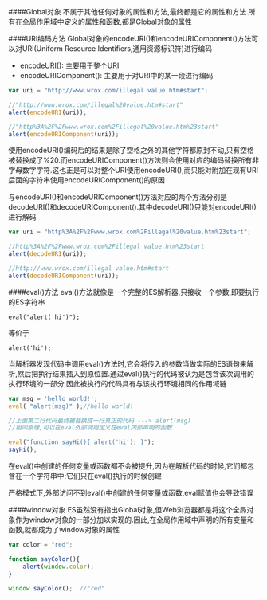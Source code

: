 ####Global对象
不属于其他任何对象的属性和方法,最终都是它的属性和方法.所有在全局作用域中定义的属性和函数,都是Global对象的属性

####URI编码方法
Global对象的encodeURI()和encodeURIComponent()方法可以对URI(Uniform Resource Identifiers,通用资源标识符)进行编码

- encodeURI(): 主要用于整个URI
- encodeURIComponent(): 主要用于对URI中的某一段进行编码

```javascript
var uri = "http://www.wrox.com/illegal value.htm#start";

//"http://www.wrox.com/illegal%20value.htm#start"
alert(encodeURI(uri));

//"http%3A%2F%2Fwww.wrox.com%2Fillegal%20value.htm%23start"
alert(encodeURIComponent(uri));
```

使用encodeURI()编码后的结果是除了空格之外的其他字符都原封不动,只有空格被替换成了%20.而encodeURIComponent()方法则会使用对应的编码替换所有非字母数字字符.这也正是可以对整个URI使用encodeURI(),而只能对附加在现有URI后面的字符串使用encodeURIComponent()的原因

与encodeURI()和encodeURIComponent()方法对应的两个方法分别是decodeURI()和decodeURIComponent().其中decodeURI()只能对encodeURI()进行解码

```javascript
var uri = "http%3A%2F%2Fwww.wrox.com%2Fillegal%20value.htm%23start";

//http%3A%2F%2Fwww.wrox.com%2Fillegal value.htm%23start
alert(decodeURI(uri));

//http://www.wrox.com/illegal value.htm#start
alert(decodeURIComponent(uri));
```

####eval()方法
eval()方法就像是一个完整的ES解析器,只接收一个参数,即要执行的ES字符串

`eval("alert('hi')");`

等价于

`alert('hi');`

当解析器发现代码中调用eval()方法时,它会将传入的参数当做实际的ES语句来解析,然后把执行结果插入到原位置.通过eval()执行的代码被认为是包含该次调用的执行环境的一部分,因此被执行的代码具有与该执行环境相同的作用域链

```javascript
var msg = 'hello world!';
eval( "alert(msg)" );//hello world!

//上面第二行代码最终被替换成一行真正的代码 ---> alert(msg)
//相同原理,可以在eval外部调用定义在eval内部声明的函数

eval("function sayHi(){ alert('hi'); }");
sayHi();
```

在eval()中创建的任何变量或函数都不会被提升,因为在解析代码的时候,它们都包含在一个字符串中;它们只在eval()执行的时候创建

严格模式下,外部访问不到eval()中创建的任何变量或函数,eval赋值也会导致错误

####window对象
ES虽然没有指出Global对象,但Web浏览器都是将这个全局对象作为window对象的一部分加以实现的.因此,在全局作用域中声明的所有变量和函数,就都成为了window对象的属性

```javascript
var color = "red";

function sayColor(){
    alert(window.color);
}

window.sayColor();  //"red"
```